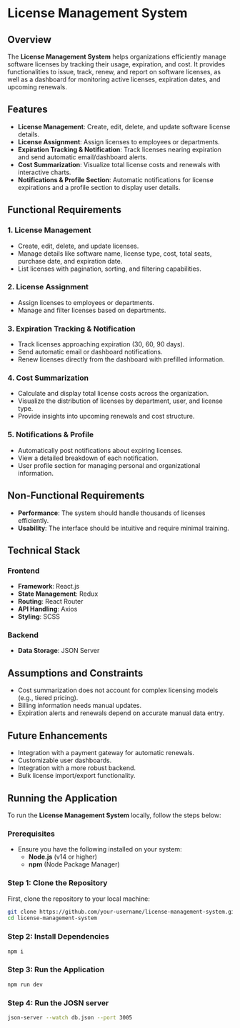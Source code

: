 # License Management System

## Overview
The **License Management System** helps organizations efficiently manage software licenses by tracking their usage, expiration, and cost. It provides functionalities to issue, track, renew, and report on software licenses, as well as a dashboard for monitoring active licenses, expiration dates, and upcoming renewals.

## Features
- **License Management**: Create, edit, delete, and update software license details.
- **License Assignment**: Assign licenses to employees or departments.
- **Expiration Tracking & Notification**: Track licenses nearing expiration and send automatic email/dashboard alerts.
- **Cost Summarization**: Visualize total license costs and renewals with interactive charts.
- **Notifications & Profile Section**: Automatic notifications for license expirations and a profile section to display user details.

## Functional Requirements

### 1. License Management
- Create, edit, delete, and update licenses.
- Manage details like software name, license type, cost, total seats, purchase date, and expiration date.
- List licenses with pagination, sorting, and filtering capabilities.

### 2. License Assignment
- Assign licenses to employees or departments.
- Manage and filter licenses based on departments.

### 3. Expiration Tracking & Notification
- Track licenses approaching expiration (30, 60, 90 days).
- Send automatic email or dashboard notifications.
- Renew licenses directly from the dashboard with prefilled information.

### 4. Cost Summarization
- Calculate and display total license costs across the organization.
- Visualize the distribution of licenses by department, user, and license type.
- Provide insights into upcoming renewals and cost structure.

### 5. Notifications & Profile
- Automatically post notifications about expiring licenses.
- View a detailed breakdown of each notification.
- User profile section for managing personal and organizational information.

## Non-Functional Requirements
- **Performance**: The system should handle thousands of licenses efficiently.
- **Usability**: The interface should be intuitive and require minimal training.

## Technical Stack

### Frontend
- **Framework**: React.js
- **State Management**: Redux
- **Routing**: React Router
- **API Handling**: Axios
- **Styling**: SCSS

### Backend
- **Data Storage**: JSON Server

## Assumptions and Constraints
- Cost summarization does not account for complex licensing models (e.g., tiered pricing).
- Billing information needs manual updates.
- Expiration alerts and renewals depend on accurate manual data entry.

## Future Enhancements
- Integration with a payment gateway for automatic renewals.
- Customizable user dashboards.
- Integration with a more robust backend.
- Bulk license import/export functionality.

## Running the Application

To run the **License Management System** locally, follow the steps below:

### Prerequisites
- Ensure you have the following installed on your system:
  - **Node.js** (v14 or higher)
  - **npm** (Node Package Manager)

### Step 1: Clone the Repository
First, clone the repository to your local machine:
```bash
git clone https://github.com/your-username/license-management-system.git
cd license-management-system
```

### Step 2: Install Dependencies
```bash
npm i
```

### Step 3: Run the Application
```bash
npm run dev
```

### Step 4: Run the JOSN server
```bash
json-server --watch db.json --port 3005
```


